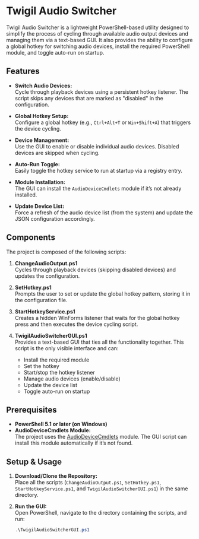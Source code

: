# Twigil Audio Switcher

Twigil Audio Switcher is a lightweight PowerShell-based utility designed to simplify the process of cycling through available audio output devices and managing them via a text-based GUI. It also provides the ability to configure a global hotkey for switching audio devices, install the required PowerShell module, and toggle auto-run on startup.

## Features

- **Switch Audio Devices:**  
  Cycle through playback devices using a persistent hotkey listener. The script skips any devices that are marked as "disabled" in the configuration.

- **Global Hotkey Setup:**  
  Configure a global hotkey (e.g., `Ctrl+Alt+T` or `Win+Shift+A`) that triggers the device cycling.

- **Device Management:**  
  Use the GUI to enable or disable individual audio devices. Disabled devices are skipped when cycling.

- **Auto-Run Toggle:**  
  Easily toggle the hotkey service to run at startup via a registry entry.

- **Module Installation:**  
  The GUI can install the `AudioDeviceCmdlets` module if it’s not already installed.

- **Update Device List:**  
  Force a refresh of the audio device list (from the system) and update the JSON configuration accordingly.

## Components

The project is composed of the following scripts:

1. **ChangeAudioOutput.ps1**  
   Cycles through playback devices (skipping disabled devices) and updates the configuration.

2. **SetHotkey.ps1**  
   Prompts the user to set or update the global hotkey pattern, storing it in the configuration file.

3. **StartHotkeyService.ps1**  
   Creates a hidden WinForms listener that waits for the global hotkey press and then executes the device cycling script.

4. **TwigilAudioSwitcherGUI.ps1**  
   Provides a text-based GUI that ties all the functionality together. This script is the only visible interface and can:
   - Install the required module
   - Set the hotkey
   - Start/stop the hotkey listener
   - Manage audio devices (enable/disable)
   - Update the device list
   - Toggle auto-run on startup

## Prerequisites

- **PowerShell 5.1 or later (on Windows)**
- **AudioDeviceCmdlets Module:**  
  The project uses the [AudioDeviceCmdlets](https://www.powershellgallery.com/packages/AudioDeviceCmdlets) module. The GUI script can install this module automatically if it’s not found.

## Setup & Usage

1. **Download/Clone the Repository:**  
   Place all the scripts (`ChangeAudioOutput.ps1`, `SetHotkey.ps1`, `StartHotkeyService.ps1`, and `TwigilAudioSwitcherGUI.ps1`) in the same directory.

2. **Run the GUI:**  
   Open PowerShell, navigate to the directory containing the scripts, and run:
   ```powershell
   .\TwigilAudioSwitcherGUI.ps1
